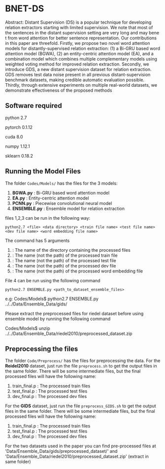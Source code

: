 # BNET-DS

Abstract: Distant Supervision (DS) is a popular technique for developing relation extractors starting with limited supervision. We note that most of the sentences in the distant supervision setting are very long and may bene t from word attention for better sentence representation. Our contributions in this paper are threefold. Firstly, we propose two novel word attention models for distantly-supervised relation extraction: (1) a Bi-GRU based word attention model (BGWA), (2) an entity-centric attention model (EA), and a combination model which combines multiple complementary models using weighted voting method for improved relation extraction. Secondly, we introduce GDS, a new distant supervision dataset for relation extraction. GDS removes test data noise present in all previous distant-supervision benchmark datasets, making credible automatic evaluation possible. Thirdly, through extensive experiments on multiple real-world datasets, we demonstrate effectiveness of the proposed methods

## Software required

python 2.7

pytorch 0.1.12

cuda 8.0

numpy 1.12.1

sklearn 0.18.2 

## Running the Model Files

The folder `Codes/Models/` has the files for the 3 models: 
1. **BGWA.py** : Bi-GRU based word attention model
2. **EA.py** : Entity-centric attention model
3. **PCNN.py** : Piecewise convolutional neural model
4. **ENSEMBLE.py** : Ensemble model for relation extraction

files 1,2,3 can be run in the following way:
```
python2.7 <file> <data directory> <train file name> <test file name> <dev file name> <word embedding file name>
```
The command has 5 arguments
1. <data directory> : The name of the directory containing the processed files
2. <train file name> : The name (not the path) of the processed train file
3. <test file name> : The name (not the path) of the processed test file
4. <dev file name> : The name (not the path) of the processed dev file
5. <word embedding file name> : The name (not the path) of the processed word embedding file

File 4 can be run using the following command

```
python2.7 ENSEMBLE.py <path_to_dataset_ensemble_files>

```
e.g: Codes/Models$ python2.7 ENSEMBLE.py ../../Data/Ensemble_Data/gids/ 

Please extract the preprocessed files for riedel dataset before using ensemble model by running the following command

Codes/Models$ unzip ../../Data/Ensemble_Data/riedel2010/preprocessed_dataset.zip

## Preprocessing the files

The folder `Code/Preprocess/` has the files for preprocessing the data. 
For the **Reidel2010** dataset, just run the file `preprocess.sh` to get the output files in the same folder. There will be some intermediate files, but the final processed files will have the following name:
1. train_final.p : The processed train files
2. test_final.p : The processed test files
3. dev_final.p : The processed dev files

For the **GIDS** dataset, just run the file `preprocess_GIDS.sh` to get the output files in the same folder. There will be some intermediate files, but the final processed files will have the following name:
1. train_final.p : The processed train files
2. test_final.p : The processed test files
3. dev_final.p : The processed dev files

For the two datasets used in the paper you can find pre-processed files at 'Data/Ensemble_Data/gids/preprocessed_dataset/' and 'Data/Ensemble_Data/riedel2010/preprocessed_dataset.zip' (extract in same folder)
